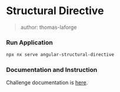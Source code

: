 # Structural Directive

> author: thomas-laforge

### Run Application

```bash
npx nx serve angular-structural-directive
```

### Documentation and Instruction

Challenge documentation is [here](https://angular-challenges.vercel.app/challenges/angular/6-permissions/).
